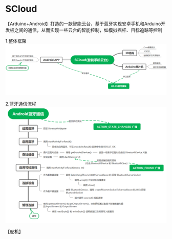 # SCloud
【Arduino+Android】打造的一款智能云台，基于蓝牙实现安卓手机和Arduino开发板之间的通信，从而实现一些云台的智能控制，如模拟摇杆、目标追踪等控制

1.整体框架
![项目框架图](https://github.com/fgmn/SCloud/blob/main/%E6%A1%86%E6%9E%B6%E5%9B%BE/SCloud%EF%BC%88%E6%99%BA%E8%83%BD%E6%89%8B%E6%9C%BA%E4%BA%91%E5%8F%B0%EF%BC%89.png)

2.蓝牙通信流程
![蓝牙通信](https://github.com/fgmn/SCloud/blob/main/%E6%A1%86%E6%9E%B6%E5%9B%BE/Android%E8%93%9D%E7%89%99%E9%80%9A%E4%BF%A1.png)

【舵机】
